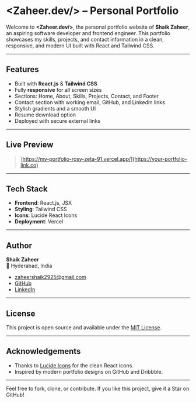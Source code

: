 # <Zaheer.dev/> – Personal Portfolio

Welcome to **<Zaheer.dev/>**, the personal portfolio website of **Shaik Zaheer**, an aspiring software developer and frontend engineer. This portfolio showcases my skills, projects, and contact information in a clean, responsive, and modern UI built with React and Tailwind CSS.

---

##  Features

- Built with **React.js** & **Tailwind CSS**
-  Fully **responsive** for all screen sizes
-  Sections: Home, About, Skills, Projects, Contact, and Footer
-  Contact section with working email, GitHub, and LinkedIn links
-  Stylish gradients and a smooth UI
-  Resume download option
-  Deployed with secure external links

---

##  Live Preview

> [https://my-portfolio-rosy-zeta-91.vercel.app/](https://your-portfolio-link.co) 

---

##  Tech Stack

- **Frontend**: React.js, JSX
- **Styling**: Tailwind CSS
- **Icons**: Lucide React Icons
- **Deployment**: Vercel 

---

## Author

**Shaik Zaheer**  
📍 Hyderabad, India  
- [zaheershaik2925@gmail.com](mailto:zaheershaik2925@gmail.com)  
- [GitHub](https://github.com/zaheershaik01) 
- [LinkedIn](https://www.linkedin.com/in/shaik-zaheer-01zr/)

---

##  License

This project is open source and available under the [MIT License](LICENSE).

---

##  Acknowledgements

- Thanks to [Lucide Icons](https://lucide.dev/) for the clean React icons.
- Inspired by modern portfolio designs on GitHub and Dribbble.

---

Feel free to fork, clone, or contribute. If you like this project, give it a Star on GitHub!





